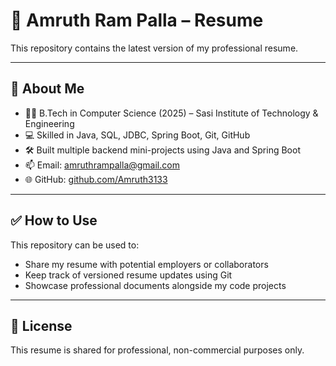 # 🧾 Amruth Ram Palla – Resume

This repository contains the latest version of my professional resume.

---

## 🔗 About Me

- 👨‍🎓 B.Tech in Computer Science (2025) – Sasi Institute of Technology & Engineering  
- 💻 Skilled in Java, SQL, JDBC, Spring Boot, Git, GitHub  
- 🛠️ Built multiple backend mini-projects using Java and Spring Boot  
- 📫 Email: amruthrampalla@gmail.com  
- 🌐 GitHub: [github.com/Amruth3133](https://github.com/Amruth3133)

---

## ✅ How to Use

This repository can be used to:

- Share my resume with potential employers or collaborators  
- Keep track of versioned resume updates using Git  
- Showcase professional documents alongside my code projects

---

## 📌 License

This resume is shared for professional, non-commercial purposes only.
